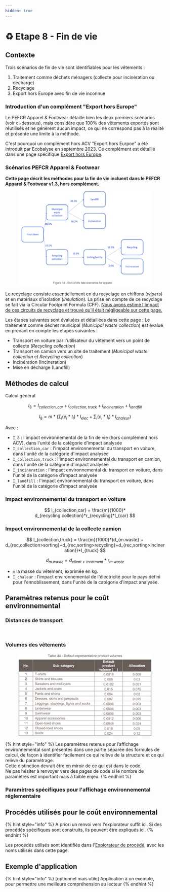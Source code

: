 ```yaml
---
hidden: true
---
```


# ♻️ Etape 8 - Fin de vie

## Contexte

Trois scénarios de fin de vie sont identifiables pour les vêtements :

1. Traitement comme déchets ménagers (collecte pour incinération ou décharge)
2. Recyclage
3. Export hors Europe avec fin de vie inconnue

### Introduction d'un complément "Export hors Europe"

Le PEFCR Apparel & Footwear détaille bien les deux premiers scénarios (voir ci-dessous), mais considère que 100% des vêtements exportés sont réutilisés et ne génèrent aucun impact, ce qui ne correspond pas à la réalité et présente une limite à la méthode.

C'est pourquoi un complément hors ACV "Export hors Eurpoe" a été introduit par Ecobalyse en septembre 2023. Ce complément est détaillé dans une page spécifique [Export hors Europe](https://fabrique-numerique.gitbook.io/ecobalyse/textile/complements-hors-acv/export-hors-europe).&#x20;

### **Scénarios** PEFCR Apparel & Footwear

**Cette page décrit les méthodes pour la fin de vie incluent dans le PEFCR Apparel & Footwear v1.3, hors complément.**

<figure><img src="../../.gitbook/assets/image (379).png" alt=""><figcaption></figcaption></figure>

Le recyclage consiste essentiellement en du recyclage en chiffons (_wipers_) et en matériaux d'isolation (_insulation_). La prise en compte de ce recyclage se fait via la Circular Footprint Formula (CFF). [Nous avons estimé l'impact de ces circuits de recyclage et trouvé qu'il était négligeable sur cette page.](https://fabrique-numerique.gitbook.io/ecobalyse/textile/cycle-de-vie-des-produits-textiles/etape-1-matieres/circular-footprint-formula-cff-matiere-1)

Les étapes suivantes sont évaluées et détaillées dans cette page : Le traitement comme déchet municipal (_Municipal waste collection_) est évalué en prenant en compte les étapes suivantes :

* Transport en voiture par l'utilisateur du vêtement vers un point de collecte (_Recycling collection_)
* Transport en camion vers un site de traitement (_Municipal waste collection_ et _Recycling collection_)
* Incinération (Incineration)
* Mise en décharge (Landfill)

## Méthodes de calcul

Calcul général

$$
I_{8} = I_{collection,car} + I_{collection, truck}+I_{incineration}+I_{landfill}
$$

$$
I_{8} = m*\Big(\sum_{i} (e_i*t_i)*I_{elec}+\sum_{i} (c_i*t_i)*I_{chaleur}\Big)
$$

Avec :

* `I_8` : l'impact environnemental de la fin de vie (hors complément hors ACV), dans l'unité de la catégorie d'impact analysée
* `I_collection,car` :  l'impact environnemental du transport en voiture, dans l'unité de la catégorie d'impact analysée
* `I_collection,truck` :  l'impact environnemental du transport en camion, dans l'unité de la catégorie d'impact analysée
* `I_incineration` :  l'impact environnemental du transport en voiture, dans l'unité de la catégorie d'impact analysée
* `I_landfill` :  l'impact environnemental du transport en voiture, dans l'unité de la catégorie d'impact analysée

### Impact environnemental du transport en voiture

$$
I_{collection,car} =  \frac{m}{1000}* d_{recycling.collection}*r_{recycling}*I_{car}
$$

### Impact environnemental de la collecte camion

$$
I_{collection,truck} = \frac{m}{1000}*(d_{m.waste} + d_{rec,collection>sorting}+d_{rec,sorting>recycling}+d_{rec,sorting>incineration})*I_{truck}
$$

$$
d_{m.waste} =d_{client>treatment}*r_{m.waste}
$$



* `m` la masse du vêtement, exprimée en kg.
* `I_chaleur` : l'impact environnemental de l'électricité pour le pays défini pour l'ennoblissement, dans l'unité de la catégorie d'impact analysée.

## Paramètres retenus pour le coût environnemental

### Distances de transport

<figure><img src="../../.gitbook/assets/Capture d&#x27;écran 2025-09-25 171126.png" alt=""><figcaption></figcaption></figure>

### Volumes des vêtements

<figure><img src="../../.gitbook/assets/image (378).png" alt=""><figcaption></figcaption></figure>



{% hint style="info" %}
Les paramètres retenus pour l’affichage environnemental sont présentés dans une partie séparée des formules de calcul, de façon à identifier facilement ce qui relève de la structure et ce qui relève du paramétrage.\
Cette distinction devrait être en miroir de ce qui est dans le code.\
Ne pas hésiter à renvoyer vers des pages de code si le nombre de paramètres est important mais à faible enjeu.
{% endhint %}

### Paramètres spécifiques pour l'affichage environnemental réglementaire



## Procédés utilisés pour le coût environnemental

{% hint style="info" %}
A priori un renvoi vers l'explorateur suffit ici. Si des procédés spécifiques sont construits, ils peuvent être expliqués ici.
{% endhint %}

Les procédés utilisés sont identifiés dans l'[Explorateur de procédé](https://ecobalyse.beta.gouv.fr/#/explore/textile/textile-processes), avec les noms utilisés dans cette page.

## Exemple d'application

{% hint style="info" %}
\[optionnel mais utile] Application à un exemple, pour permettre une meilleure compréhension au lecteur
{% endhint %}

